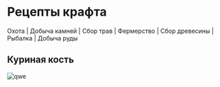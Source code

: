 # Рецепты крафта

Охота | Добыча камней | Сбор трав | Фермерство | Сбор древесины | Рыбалка | Добыча руды

## Куриная кость

![qwe](chicken_bone.jpg)